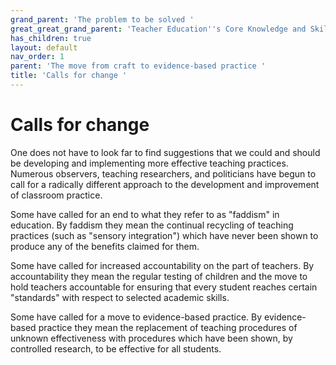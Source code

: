 ```yaml
---
grand_parent: 'The problem to be solved '
great_great_grand_parent: 'Teacher Education''s Core Knowledge and Skills.'
has_children: true
layout: default
nav_order: 1
parent: 'The move from craft to evidence-based practice '
title: 'Calls for change '
---
```

# Calls for change

One does not have to look far to find suggestions that we could and
should be developing and implementing more effective teaching practices.
Numerous observers, teaching researchers, and politicians have begun to
call for a radically different approach to the development and
improvement of classroom practice.

Some have called for an end to what they refer to as "faddism" in
education. By faddism they mean the continual recycling of teaching
practices (such as "sensory integration") which have never been shown to
produce any of the benefits claimed for them.

Some have called for increased accountability on the part of teachers.
By accountability they mean the regular testing of children and the move
to hold teachers accountable for ensuring that every student reaches
certain "standards" with respect to selected academic skills.

Some have called for a move to evidence-based practice. By
evidence-based practice they mean the replacement of teaching procedures
of unknown effectiveness with procedures which have been shown, by
controlled research, to be effective for all students.